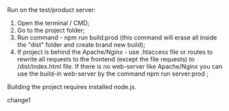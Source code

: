Run on the test/product server:

1. Open the terminal / CMD;
2. Go to the project folder;
3. Run command - npm run build:prod (this command will erase all inside the "dist" folder and create brand new build);
4. If project is behind the Apache/Nginx - use .htaccess file or routes to rewrite all requests to the frontend (except the file requests) to /dist/index.html file. If there is no web-server like Apache/Nginx you can use the build-in web-server by the command npm run server:prod ;

Building the project requires installed node.js.


change1
